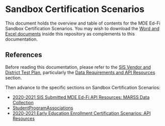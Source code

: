 # Sandbox Certification Scenarios
This document holds the overview and table of contents for the MDE Ed-Fi Sandbox Certification Scenarios. You may wish to download the [Word and Excel documents](https://github.com/mn-mde-edfi/MDE-EdFi-Documentation/tree/master/2020-21%20MDE%20Ed-Fi%20Documentation) inside this repository as complements to this documentation.

## References
Before reading this documentation, please refer to the [SIS Vendor and District Test Plan](sis_test_plan_a_toc.md), particularly the [Data Requirements and API Resources](sis_test_plan_c_data_reqs.md) section.

Then advance to the specific sections on Sandbox Certification Scenarios:
- [2020-2021 SIS Submitted MDE Ed-Fi API Resources: MARSS Data Collection](sandbox_cert_b_marss.md)
- [StudentProgramAssociations](sandbox_cert_c_spas.md)
- [2020-2021 Early Education Enrollment Certification Scenarios: API Resources](sandbox_cert_d_earlyed.md)